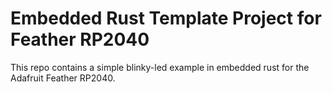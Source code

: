 Embedded Rust Template Project for Feather RP2040
=================================================

This repo contains a simple blinky-led example in embedded rust for the Adafruit Feather RP2040.